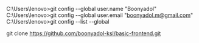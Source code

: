 C:\Users\lenovo>git config --global user.name "Boonyadol"
C:\Users\lenovo>git config --global user.email "boonyadol.m@gmail.com"
C:\Users\lenovo>git config --list --global

 git clone https://github.com/boonyadol-ksl/basic-frontend.git

 